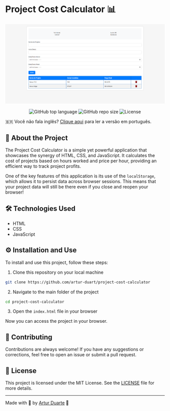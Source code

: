 # Project Cost Calculator 📊

![Banner](./img/banner.png)

<p align="center">
  <img alt="GitHub top language" src="https://img.shields.io/github/languages/top/artur-duart/project-cost-calculator">
  <img alt="GitHub repo size" src="https://img.shields.io/github/repo-size/artur-duart/project-cost-calculator">
  <img alt="License" src="https://img.shields.io/badge/license-MIT-%2304D361">
</p>

🇧🇷 Você não fala inglês? [Clique aqui](README.pt.md) para ler a versão em português.

## 🚀 About the Project

The Project Cost Calculator is a simple yet powerful application that showcases the synergy of HTML, CSS, and JavaScript. It calculates the cost of projects based on hours worked and price per hour, providing an efficient way to track project profits.

One of the key features of this application is its use of the `localStorage`, which allows it to persist data across browser sessions. This means that your project data will still be there even if you close and reopen your browser!

## 🛠️ Technologies Used

- HTML
- CSS
- JavaScript

## ⚙️ Installation and Use

To install and use this project, follow these steps:

1. Clone this repository on your local machine
```bash
git clone https://github.com/artur-duart/project-cost-calculator
```
2. Navigate to the main folder of the project
```bash
cd project-cost-calculator
```
3. Open the `index.html` file in your browser

Now you can access the project in your browser.

## 🤝 Contributing

Contributions are always welcome! If you have any suggestions or corrections, feel free to open an issue or submit a pull request.

## 📝 License

This project is licensed under the MIT License. See the [LICENSE](LICENSE) file for more details.

---

Made with 💜 by <a href="https://www.linkedin.com/in/artur-duart/">Artur Duarte</a> :wave:
